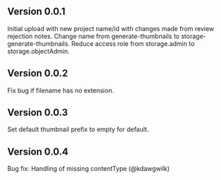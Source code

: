 ## Version 0.0.1

Initial upload with new project name/id with changes made from review rejection notes. Change name from generate-thumbnails to storage-generate-thumbnails. Reduce access role from storage.admin to storage.objectAdmin.

## Version 0.0.2

Fix bug if filename has no extension.

## Version 0.0.3

Set default thumbnail prefix to empty for default.

## Version 0.0.4

Bug fix: Handling of missing contentType (@kdawgwilk)
